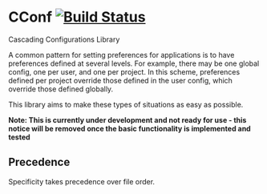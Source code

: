 CConf [![Build Status](https://travis-ci.org/justbuchanan/CConf.svg?branch=master)](https://travis-ci.org/justbuchanan/CConf)
=====

Cascading Configurations Library


A common pattern for setting preferences for applications is to have preferences defined at several levels.
For example, there may be one global config, one per user, and one per project.
In this scheme, preferences defined per project override those defined in the user config, which override those defined globally.

This library aims to make these types of situations as easy as possible.

**Note: This is currently under development and not ready for use -
this notice will be removed once the basic functionality is implemented and tested**


## Precedence

Specificity takes precedence over file order.
